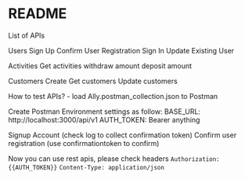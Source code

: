 # README

List of APIs

Users
  Sign Up
  Confirm User Registration
  Sign In
  Update Existing User

Activities
  Get activities
  withdraw amount
  deposit amount

Customers
  Create
  Get customers
  Update customers

How to test APIs? - load Ally.postman_collection.json to Postman

Create Postman Environment settings as follow:
  BASE_URL: http://localhost:3000/api/v1
  AUTH_TOKEN: Bearer anything

Signup Account (check log to collect confirmation token)
Confirm user registration (use confirmationtoken to confirm)

Now you can use rest apis, please check headers
  `Authorization: {{AUTH_TOKEN}}`
  `Content-Type: application/json`